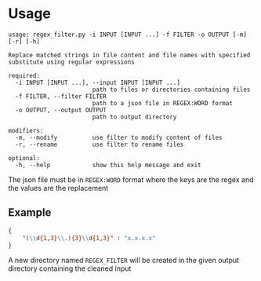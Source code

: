 # Usage
```console
usage: regex_filter.py -i INPUT [INPUT ...] -f FILTER -o OUTPUT [-m] [-r] [-h]

Replace matched strings in file content and file names with specified substitute using regular expressions

required:
  -i INPUT [INPUT ...], --input INPUT [INPUT ...]
                        path to files or directories containing files
  -f FILTER, --filter FILTER
                        path to a json file in REGEX:WORD format
  -o OUTPUT, --output OUTPUT
                        path to output directory

modifiers:
  -m, --modify          use filter to modify content of files
  -r, --rename          use filter to rename files

optional:
  -h, --help            show this help message and exit
```

The json file must be in `REGEX:WORD` format where the keys are the regex and the values are the replacement

## Example
```json
{
	"(\\d{1,3}\\.){3}\\d{1,3}" : "x.x.x.x"
}
```

A new directory named `REGEX_FILTER` will be created in the given output directory containing the cleaned input

